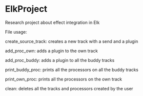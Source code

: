 # ElkProject
Research project about effect integration in Elk

File usage:

create_source_track: creates a new track with a send and a plugin 

add_proc_own: adds a plugin to the own track

add_proc_buddy: adds a plugin to all the buddy tracks

print_buddy_proc: prints all the processors on all the buddy tracks

print_own_proc: prints all the processors on the own track

clean: deletes all the tracks and processors created by the user
